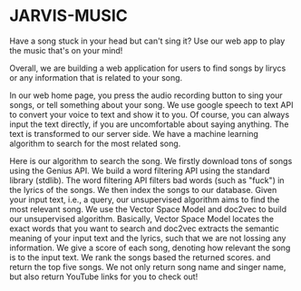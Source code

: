 # JARVIS-MUSIC

Have a song stuck in your head but can't sing it? Use our web app to play the music that's on your mind!

Overall, we are building a web application for users to find songs by lirycs or any information that is related to your song.

In our web home page, you press the audio recording button to sing your songs, or tell something about your song.
We use google speech to text API to convert your voice to text and show it to you.
Of course, you can always input the text directly, if you are uncomfortable about saying anything.
The text is transformed to our server side. We have a machine learning algorithm to search for the most related song.

Here is our algorithm to search the song. We firstly download tons of songs using the Genius API. We build a word filtering API using the standard library (stdlib). The word filtering API filters bad words (such as "fuck") in the lyrics of the songs. We then index the songs to our database. Given your input text, i.e., a query, our unsupervised algorithm aims to find the most relevant song. We use the Vector Space Model and doc2vec to build our unsupervised algorithm.
Basically, Vector Space Model locates the exact words that you want to search and doc2vec extracts the semantic meaning of your input text and the lyrics, such that we are not lossing any information. We give a score of each song, denoting how relevant the song is to the input text. We rank the songs based the returned scores. and return the top five songs. We not only return song name and singer name, but also return YouTube links for you to check out!

